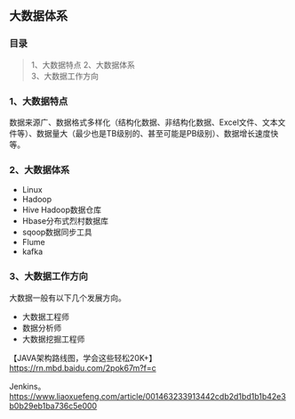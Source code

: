 ## 大数据体系

### 目录

> 1、大数据特点
> 2、大数据体系  
> 3、大数据工作方向

### 1、大数据特点

数据来源广、数据格式多样化（结构化数据、非结构化数据、Excel文件、文本文件等）、数据量大（最少也是TB级别的、甚至可能是PB级别）、数据增长速度快等。  



### 2、大数据体系

  - Linux  
  - Hadoop  
  - Hive Hadoop数据仓库  
  - Hbase分布式烈村数据库  
  - sqoop数据同步工具  
  - Flume  
  - kafka  

### 3、大数据工作方向
  大数据一般有以下几个发展方向。  
  - 大数据工程师  
  - 数据分析师  
  - 大数据挖掘工程师  




【JAVA架构路线图，学会这些轻松20K+】  
https://rn.mbd.baidu.com/2pok67m?f=c

Jenkins。  
https://www.liaoxuefeng.com/article/001463233913442cdb2d1bd1b1b42e3b0b29eb1ba736c5e000

